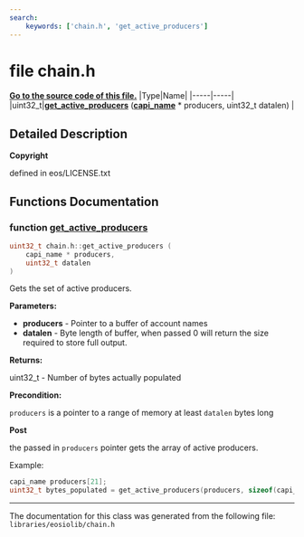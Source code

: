 ```yaml
---
search:
    keywords: ['chain.h', 'get_active_producers']
---
```


# file chain.h

**[Go to the source code of this file.](chain_8h_source.md)**
|Type|Name|
|-----|-----|
|uint32\_t|[**get\_active\_producers**](group__chain_gafb1878d4d55d275a1729f44ecc72848a.md#gafb1878d4d55d275a1729f44ecc72848a) (**[capi\_name](types_8h_ad9871b90d15df8db5c660c78569f029f.md#1ad9871b90d15df8db5c660c78569f029f)** \* producers, uint32\_t datalen) |


## Detailed Description



**Copyright**

defined in eos/LICENSE.txt 



## Functions Documentation

### function <a id="gafb1878d4d55d275a1729f44ecc72848a" href="#gafb1878d4d55d275a1729f44ecc72848a">get\_active\_producers</a>

```cpp
uint32_t chain.h::get_active_producers (
    capi_name * producers,
    uint32_t datalen
)
```


Gets the set of active producers.


**Parameters:**


* **producers** - Pointer to a buffer of account names 
* **datalen** - Byte length of buffer, when passed 0 will return the size required to store full output.



**Returns:**

uint32\_t - Number of bytes actually populated 




**Precondition:**

`producers` is a pointer to a range of memory at least `datalen` bytes long 




**Post**

the passed in `producers` pointer gets the array of active producers.


Example:

```cpp
capi_name producers[21];
uint32_t bytes_populated = get_active_producers(producers, sizeof(capi_name)*21);
```

 



----------------------------------------
The documentation for this class was generated from the following file: `libraries/eosiolib/chain.h`
